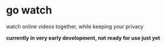 # go watch
watch online videos together, while keeping your privacy

**currently in very early development, not ready for use just yet**